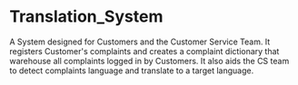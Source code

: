 # Translation_System

A System designed for Customers and the Customer Service Team.
It registers Customer's complaints and creates a complaint
dictionary that warehouse all complaints logged in by Customers.
It also aids the CS team to detect complaints language and translate
to a target language.
